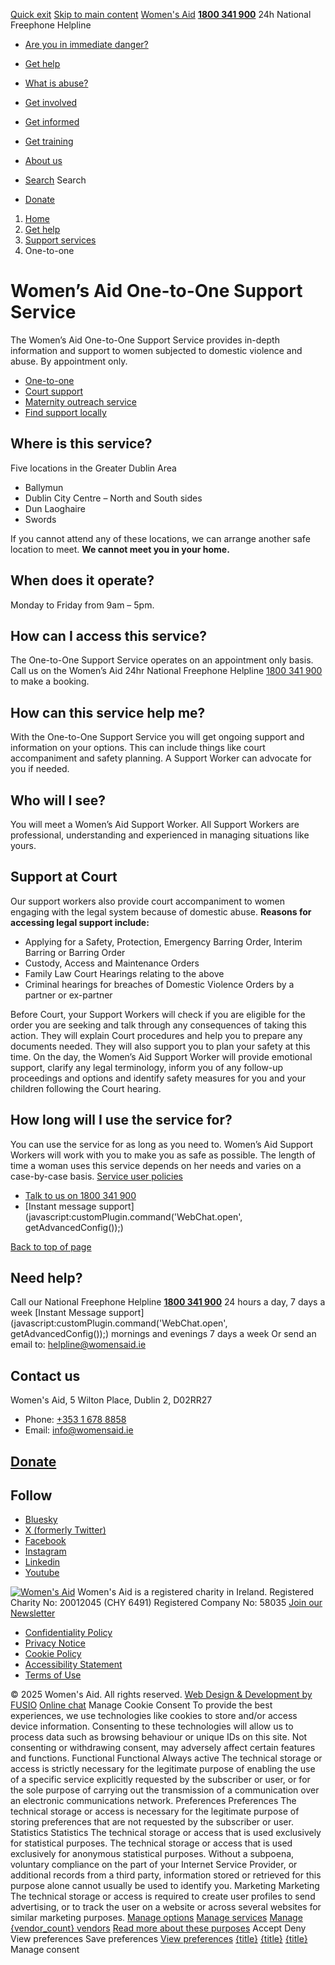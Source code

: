 [Quick exit](https://www.womensaid.ie/get-help/support-services/one-to-one/#exit)
[Skip to main content](https://www.womensaid.ie/get-help/support-services/one-to-one/#pagecontent "Skip to main content")
[Women's Aid](https://www.womensaid.ie/)
**[1800 341 900](tel:1800341900)** 24h National Freephone Helpline
  * [Are you in immediate danger?](https://www.womensaid.ie/are-you-in-immediate-danger/)
  * [Get help](https://www.womensaid.ie/get-help/)
  * [What is abuse?](https://www.womensaid.ie/what-is-abuse/)
  * [Get involved](https://www.womensaid.ie/get-involved/)
  * [Get informed](https://www.womensaid.ie/get-informed/)
  * [Get training](https://www.womensaid.ie/get-training/)
  * [About us](https://www.womensaid.ie/about-us/)


  * [Search](https://www.womensaid.ie/get-help/support-services/one-to-one/)
Search
  * [Donate](https://www.womensaid.ie/get-involved/donate/)


  1. [Home](https://www.womensaid.ie/)
  2. [Get help](https://www.womensaid.ie/get-help/)
  3. [Support services](https://www.womensaid.ie/get-help/support-services/)
  4. One-to-one


# Women’s Aid One-to-One Support Service 
The Women’s Aid One-to-One Support Service provides in-depth information and support to women subjected to domestic violence and abuse. By appointment only.
  * [One-to-one](https://www.womensaid.ie/get-help/support-services/one-to-one/)
  * [Court support](https://www.womensaid.ie/get-help/support-services/court-support/)
  * [Maternity outreach service](https://www.womensaid.ie/get-help/support-services/maternity-outreach/)
  * [Find support locally](https://www.womensaid.ie/get-help/support-services/find-support-locally/)


## Where is this service?
Five locations in the Greater Dublin Area
  * Ballymun
  * Dublin City Centre – North and South sides
  * Dun Laoghaire
  * Swords


If you cannot attend any of these locations, we can arrange another safe location to meet. **We cannot meet you in your home.**
## When does it operate?
Monday to Friday from 9am – 5pm.
## How can I access this service?
The One-to-One Support Service operates on an appointment only basis. Call us on the Women’s Aid 24hr National Freephone Helpline [1800 341 900](tel:1800341900) to make a booking.
## How can this service help me?
With the One-to-One Support Service you will get ongoing support and information on your options. This can include things like court accompaniment and safety planning. A Support Worker can advocate for you if needed.
## Who will I see?
You will meet a Women’s Aid Support Worker. All Support Workers are professional, understanding and experienced in managing situations like yours.
## Support at Court
Our support workers also provide court accompaniment to women engaging with the legal system because of domestic abuse.
**Reasons for accessing legal support include:**
  * Applying for a Safety, Protection, Emergency Barring Order, Interim Barring or Barring Order
  * Custody, Access and Maintenance Orders
  * Family Law Court Hearings relating to the above
  * Criminal hearings for breaches of Domestic Violence Orders by a partner or ex-partner


Before Court, your Support Workers will check if you are eligible for the order you are seeking and talk through any consequences of taking this action. They will explain Court procedures and help you to prepare any documents needed. They will also support you to plan your safety at this time. 
On the day, the Women’s Aid Support Worker will provide emotional support, clarify any legal terminology, inform you of any follow-up proceedings and options and identify safety measures for you and your children following the Court hearing. 
## How long will I use the service for?
You can use the service for as long as you need to. Women’s Aid Support Workers will work with you to make you as safe as possible. The length of time a woman uses this service depends on her needs and varies on a case-by-case basis. 
[Service user policies](https://www.womensaid.ie/get-help/talk-to-us/service-user-policies/)
  * [Talk to us on 1800 341 900](https://www.womensaid.ie/get-help/talk-to-us/)
  * [Instant message support](javascript:customPlugin.command\('WebChat.open', getAdvancedConfig\(\)\);)


[Back to top of page](https://www.womensaid.ie/get-help/support-services/one-to-one/#top)
## Need help?
Call our National Freephone Helpline **[1800 341 900](tel:1800341900)** 24 hours a day, 7 days a week 
[Instant Message support](javascript:customPlugin.command\('WebChat.open', getAdvancedConfig\(\)\);) mornings and evenings 7 days a week
Or send an email to: helpline@womensaid.ie
## Contact us
Women's Aid, 5 Wilton Place, Dublin 2, D02RR27
  * Phone: [+353 1 678 8858](tel:+35316788858)
  * Email: info@womensaid.ie


## [Donate](https://www.womensaid.ie/get-involved/donate/)
## Follow
  * [Bluesky](https://bsky.app/profile/womensaidireland.bsky.social)
  * [X (formerly Twitter)](https://x.com/Womens_Aid)
  * [Facebook](https://www.facebook.com/womensaid.ie)
  * [Instagram](https://www.instagram.com/womens.aid)
  * [Linkedin](https://www.linkedin.com/company/women's-aid/)
  * [Youtube](https://www.youtube.com/@womensaidireland)


[![Women's Aid](https://www.womensaid.ie/app/themes/womensaidsage9/resources/assets/img/womens-aid-logo-white.svg)](https://www.womensaid.ie/get-help/support-services/one-to-one/)
Women's Aid is a registered charity in Ireland.
Registered Charity No: 20012045 (CHY 6491) Registered Company No: 58035
[Join our Newsletter](https://www.womensaid.ie/get-informed/news-events/newsletter/)
  * [Confidentiality Policy](https://www.womensaid.ie/about-us/compliance/confidentiality-policy/)
  * [Privacy Notice](https://www.womensaid.ie/about-us/compliance/privacy-notice/)
  * [Cookie Policy](https://www.womensaid.ie/about-us/compliance/cookie-policy/)
  * [Accessibility Statement](https://www.womensaid.ie/about-us/compliance/accessibility-statement/)
  * [Terms of Use](https://www.womensaid.ie/about-us/compliance/terms-of-use/)


© 2025 Women's Aid. All rights reserved. [Web Design & Development by FUSIO](https://www.fusio.net/?utm_source=WomensAid&utm_medium=Website&utm_campaign=ClientLinks)
[Online chat](https://www.womensaid.ie/get-help/support-services/one-to-one/#chat)
Manage Cookie Consent
To provide the best experiences, we use technologies like cookies to store and/or access device information. Consenting to these technologies will allow us to process data such as browsing behaviour or unique IDs on this site. Not consenting or withdrawing consent, may adversely affect certain features and functions.
Functional Functional Always active 
The technical storage or access is strictly necessary for the legitimate purpose of enabling the use of a specific service explicitly requested by the subscriber or user, or for the sole purpose of carrying out the transmission of a communication over an electronic communications network.
Preferences Preferences
The technical storage or access is necessary for the legitimate purpose of storing preferences that are not requested by the subscriber or user.
Statistics Statistics
The technical storage or access that is used exclusively for statistical purposes. The technical storage or access that is used exclusively for anonymous statistical purposes. Without a subpoena, voluntary compliance on the part of your Internet Service Provider, or additional records from a third party, information stored or retrieved for this purpose alone cannot usually be used to identify you.
Marketing Marketing
The technical storage or access is required to create user profiles to send advertising, or to track the user on a website or across several websites for similar marketing purposes.
[Manage options](https://www.womensaid.ie/get-help/support-services/one-to-one/) [Manage services](https://www.womensaid.ie/get-help/support-services/one-to-one/) [Manage {vendor_count} vendors](https://www.womensaid.ie/get-help/support-services/one-to-one/) [Read more about these purposes](https://cookiedatabase.org/tcf/purposes/)
Accept Deny View preferences Save preferences [View preferences](https://www.womensaid.ie/get-help/support-services/one-to-one/)
[{title}](https://www.womensaid.ie/get-help/support-services/one-to-one/) [{title}](https://www.womensaid.ie/get-help/support-services/one-to-one/) [{title}](https://www.womensaid.ie/get-help/support-services/one-to-one/)
Manage consent
